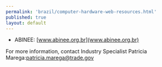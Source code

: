 ```yaml
--- 
permalink: 'brazil/computer-hardware-web-resources.html' 
published: true 
layout: default
---
```

* ABINEE: [www.abinee.org.br](www.abinee.org.br)

For more information, contact Industry Specialist Patricia Marega:[patricia.marega@trade.gov](mailto:patricia.marega@trade.gov)
